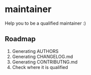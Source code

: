 # maintainer

Help you to be a qualified maintainer :)

## Roadmap

1. Generating AUTHORS
2. Generating CHANGELOG.md
3. Generating CONTRIBUTNG.md
4. Check where it is qualified
